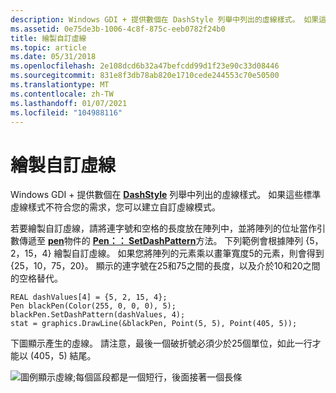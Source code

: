 ```yaml
---
description: Windows GDI + 提供數個在 DashStyle 列舉中列出的虛線樣式。 如果這些標準虛線樣式不符合您的需求，您可以建立自訂虛線模式。
ms.assetid: 0e75de3b-1006-4c8f-875c-eeb0782f24b0
title: 繪製自訂虛線
ms.topic: article
ms.date: 05/31/2018
ms.openlocfilehash: 2e108dcd6b32a47befcdd99d1f23e90c33d08446
ms.sourcegitcommit: 831e8f3db78ab820e1710cede244553c70e50500
ms.translationtype: MT
ms.contentlocale: zh-TW
ms.lasthandoff: 01/07/2021
ms.locfileid: "104988116"
---
```

# <a name="drawing-a-custom-dashed-line"></a>繪製自訂虛線

Windows GDI + 提供數個在 [**DashStyle**](/windows/desktop/api/Gdiplusenums/ne-gdiplusenums-dashstyle) 列舉中列出的虛線樣式。 如果這些標準虛線樣式不符合您的需求，您可以建立自訂虛線模式。

若要繪製自訂虛線，請將連字號和空格的長度放在陣列中，並將陣列的位址當作引數傳遞至 [**pen**](/windows/desktop/api/gdipluspen/nl-gdipluspen-pen)物件的 [**Pen：： SetDashPattern**](/windows/desktop/api/Gdipluspen/nf-gdipluspen-pen-setdashpattern)方法。 下列範例會根據陣列 {5，2，15，4} 繪製自訂虛線。 如果您將陣列的元素乘以畫筆寬度5的元素，則會得到 {25，10，75，20}。 顯示的連字號在25和75之間的長度，以及介於10和20之間的空格替代。


```
REAL dashValues[4] = {5, 2, 15, 4};
Pen blackPen(Color(255, 0, 0, 0), 5);
blackPen.SetDashPattern(dashValues, 4);
stat = graphics.DrawLine(&blackPen, Point(5, 5), Point(405, 5));
```



下圖顯示產生的虛線。 請注意，最後一個破折號必須少於25個單位，如此一行才能以 (405，5) 結尾。

![圖例顯示虛線;每個區段都是一個短行，後面接著一個長條](images/pens6.png)

 

 



